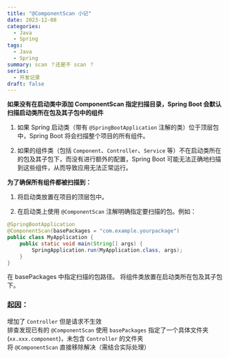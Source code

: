 ```yaml
---
title: "@ComponentScan 小记"
date: 2023-12-08
categories:
  - Java
  - Spring
tags:
  - Java
  - Spring
summary: scan ？还是不 scan ？
series:
  - 开发记录
draft: false
---
```

**如果没有在启动类中添加 ComponentScan 指定扫描目录，Spring Boot 会默认扫描启动类所在包及其子包中的组件**
1. 如果 Spring 启动类（带有 `@SpringBootApplication` 注解的类）位于顶层包中，Spring Boot 将会扫描整个项目的所有组件。
   
2. 如果的组件类（包括 `Component`、`Controller`、`Service` 等）不在启动类所在的包及其子包下，而没有进行额外的配置，Spring Boot 可能无法正确地扫描到这些组件，从而导致应用无法正常运行。

**为了确保所有组件都被扫描到：**

1. 将启动类放置在项目的顶层包中。

2. 在启动类上使用 `@ComponentScan` 注解明确指定要扫描的包。例如：
```Java
@SpringBootApplication
@ComponentScan(basePackages = "com.example.yourpackage")
public class MyApplication {
    public static void main(String[] args) {
        SpringApplication.run(MyApplication.class, args);
    }
}
```

在 basePackages 中指定扫描的包路径。
将组件类放置在启动类所在包及其子包下。

### 起因：
增加了 `Controller` 但是请求不生效  
排查发现已有的 `@ComponentScan` 使用 `basePackages` 指定了一个具体文件夹(`xx.xxx.component`)，未包含 `Controller` 的文件夹  
将 `@ComponentScan` 直接移除解决（需结合实际处理）